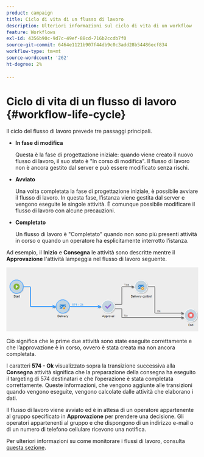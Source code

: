 ```yaml
---
product: campaign
title: Ciclo di vita di un flusso di lavoro
description: Ulteriori informazioni sul ciclo di vita di un workflow
feature: Workflows
exl-id: 4356b90c-9d7c-49ef-88cd-716b2ccdb7f0
source-git-commit: 6464e1121b907f44db9c0c3add28b54486ecf834
workflow-type: tm+mt
source-wordcount: '262'
ht-degree: 2%

---
```


# Ciclo di vita di un flusso di lavoro {#workflow-life-cycle}



Il ciclo del flusso di lavoro prevede tre passaggi principali.

* **In fase di modifica**

  Questa è la fase di progettazione iniziale: quando viene creato il nuovo flusso di lavoro, il suo stato è &quot;In corso di modifica&quot;. Il flusso di lavoro non è ancora gestito dal server e può essere modificato senza rischi.

* **Avviato**

  Una volta completata la fase di progettazione iniziale, è possibile avviare il flusso di lavoro. In questa fase, l’istanza viene gestita dal server e vengono eseguite le singole attività. È comunque possibile modificare il flusso di lavoro con alcune precauzioni.

* **Completato**

  Un flusso di lavoro è &quot;Completato&quot; quando non sono più presenti attività in corso o quando un operatore ha esplicitamente interrotto l’istanza.

Ad esempio, il **Inizio** e **Consegna** le attività sono descritte mentre il **Approvazione** l&#39;attività lampeggia nel flusso di lavoro seguente.

![](assets/new-workflow-6.png)

Ciò significa che le prime due attività sono state eseguite correttamente e che l’approvazione è in corso, ovvero è stata creata ma non ancora completata.

I caratteri **574 - Ok** visualizzato sopra la transizione successiva alla **Consegna** attività significa che la preparazione della consegna ha eseguito il targeting di 574 destinatari e che l’operazione è stata completata correttamente. Queste informazioni, che vengono aggiunte alle transizioni quando vengono eseguite, vengono calcolate dalle attività che elaborano i dati.

Il flusso di lavoro viene avviato ed è in attesa di un operatore appartenente al gruppo specificato in **Approvazione** per prendere una decisione. Gli operatori appartenenti al gruppo e che dispongono di un indirizzo e-mail o di un numero di telefono cellulare ricevono una notifica.

Per ulteriori informazioni su come monitorare i flussi di lavoro, consulta [questa sezione](monitor-workflow-execution.md).
